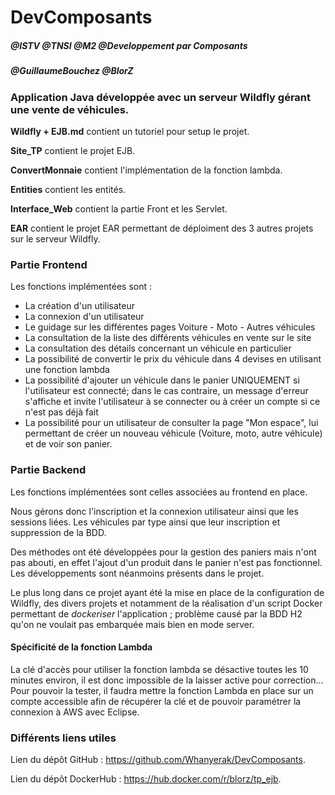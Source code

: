 # DevComposants

##### @ISTV @TNSI @M2 @Developpement par Composants
##### @GuillaumeBouchez @BlorZ



### Application Java développée avec un serveur Wildfly gérant une vente de véhicules.

**Wildfly + EJB.md** contient un tutoriel pour setup le projet.<br>

**Site_TP** contient le projet EJB.<br>

**ConvertMonnaie** contient l'implémentation de la fonction lambda.<br>

**Entities** contient les entités.<br>

**Interface_Web** contient la partie Front et les Servlet.<br>

**EAR** contient le projet EAR permettant de déploiment des 3 autres projets sur le serveur Wildfly.



### Partie Frontend

Les fonctions implémentées sont :

-  La création d'un utilisateur
-  La connexion d'un utilisateur
-  Le guidage sur les différentes pages Voiture - Moto - Autres véhicules
-  La consultation de la liste des différents véhicules en vente sur le site
-  La consultation des détails concernant un véhicule en particulier
-  La possibilité de convertir le prix du véhicule dans 4 devises en utilisant une fonction lambda
-  La possibilité d'ajouter un véhicule dans le panier UNIQUEMENT si l'utilisateur est connecté; dans le cas contraire, un message d'erreur s'affiche et invite l'utilisateur à se connecter ou à créer un compte si ce n'est pas déjà fait
-  La possibilité pour un utilisateur de consulter la page "Mon espace", lui permettant de 
    créer un nouveau véhicule (Voiture, moto, autre véhicule) et de voir son panier.





### Partie Backend

Les fonctions implémentées sont celles associées au frontend en place.

Nous gérons donc l'inscription et la connexion utilisateur ainsi que les sessions liées.
Les véhicules par type ainsi que leur inscription et suppression de la BDD.

Des méthodes ont été développées pour la gestion des paniers mais n'ont pas abouti, en effet l'ajout d'un produit dans le panier n'est pas fonctionnel. Les développements sont néanmoins présents dans le projet.

Le plus long dans ce projet ayant été la mise en place de la configuration de Wildfly, des divers projets et notamment de la réalisation d'un script Docker permettant de *dockeriser* l'application ; problème causé par la BDD H2 qu'on ne voulait pas embarquée mais bien en mode server.



#### Spécificité de la fonction Lambda

La clé d'accès pour utiliser la fonction lambda se désactive toutes les 10 minutes environ, il est donc impossible de la laisser active pour correction...
Pour pouvoir la tester, il faudra mettre la fonction Lambda en place sur un compte accessible afin de récupérer la clé et de pouvoir paramétrer la connexion à AWS avec Eclipse.





### Différents liens utiles

Lien du dépôt GitHub : https://github.com/Whanyerak/DevComposants.

Lien du dépôt DockerHub : https://hub.docker.com/r/blorz/tp_ejb.